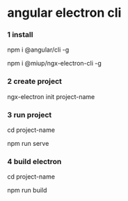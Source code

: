 # angular electron cli

### 1 install

npm i @angular/cli -g

npm i @miup/ngx-electron-cli -g

### 2 create project

ngx-electron init project-name

### 3 run project

cd project-name

npm run serve

### 4 build electron

cd project-name

npm run build